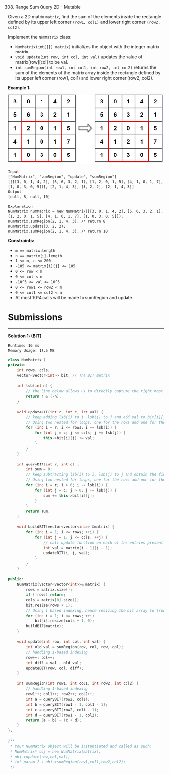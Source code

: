 308. Range Sum Query 2D - Mutable

Given a 2D matrix `matrix`, find the sum of the elements inside the rectangle defined by its upper left corner `(row1, col1)` and lower right corner `(row2, col2)`.

Implement the `NumMatrix` class:

* `NumMatrix(int[][] matrix)` initializes the object with the integer matrix matrix.
* `void update(int row, int col, int val)` updates the value of matrix[row][col] to be val.
* `int sumRegion(int row1, int col1, int row2, int col2)` returns the sum of the elements of the matrix array inside the rectangle defined by its upper left corner (row1, col1) and lower right corner (row2, col2).
 

**Example 1:**

![308_summut-grid.jpg](img/308_summut-grid.jpg)
```
Input
["NumMatrix", "sumRegion", "update", "sumRegion"]
[[[[3, 0, 1, 4, 2], [5, 6, 3, 2, 1], [1, 2, 0, 1, 5], [4, 1, 0, 1, 7], [1, 0, 3, 0, 5]]], [2, 1, 4, 3], [3, 2, 2], [2, 1, 4, 3]]
Output
[null, 8, null, 10]

Explanation
NumMatrix numMatrix = new NumMatrix([[3, 0, 1, 4, 2], [5, 6, 3, 2, 1], [1, 2, 0, 1, 5], [4, 1, 0, 1, 7], [1, 0, 3, 0, 5]]);
numMatrix.sumRegion(2, 1, 4, 3); // return 8
numMatrix.update(3, 2, 2);
numMatrix.sumRegion(2, 1, 4, 3); // return 10
```

**Constraints:**

* `m == matrix.length`
* `n == matrix[i].length`
* `1 <= m, n <= 200`
* `-105 <= matrix[i][j] <= 105`
* `0 <= row < m`
* `0 <= col < n`
* `-10^5 <= val <= 10^5`
* `0 <= row1 <= row2 < m`
* `0 <= col1 <= col2 < n`
* At most 10^4 calls will be made to sumRegion and update.

# Submissions
---
**Solution 1: (BIT)**
```
Runtime: 16 ms
Memory Usage: 12.5 MB
```
```c++
class NumMatrix {
private:
    int rows, cols;
    vector<vector<int>> bit; // The BIT matrix

    int lsb(int n) {
        // the line below allows us to directly capture the right most non-zero bit of a number
        return n & (-n);
    }

    void updateBIT(int r, int c, int val) {
        // keep adding lsb(i) to i, lsb(j) to j and add val to bit[i][j]
        // Using two nested for loops, one for the rows and one for the columns
        for (int i = r; i <= rows; i += lsb(i)) {
            for (int j = c; j <= cols; j += lsb(j)) {
                this->bit[i][j] += val;
            }
        }
    }

    int queryBIT(int r, int c) {
        int sum = 0;
        // keep subtracting lsb(i) to i, lsb(j) to j and obtain the final sum as the sum of non-overlapping sub-rectangles
        // Using two nested for loops, one for the rows and one for the columns
        for (int i = r; i > 0; i -= lsb(i)) {
            for (int j = c; j > 0; j -= lsb(j)) {
                sum += this->bit[i][j];
            }
        }
        return sum;
    }

    void buildBIT(vector<vector<int>> &matrix) {
        for (int i = 1; i <= rows; ++i) {
            for (int j = 1; j <= cols; ++j) {
                // call update function on each of the entries present in the matrix
                int val = matrix[i - 1][j - 1];
                updateBIT(i, j, val);
            }
        }
    }
    
public:
    NumMatrix(vector<vector<int>>& matrix) {
        rows = matrix.size();
        if (!rows) return;
        cols = matrix[0].size();
        bit.resize(rows + 1);
        // Using 1 based indexing, hence resizing the bit array to (rows + 1, cols + 1)
        for (int i = 1; i <= rows; ++i)
            bit[i].resize(cols + 1, 0);
        buildBIT(matrix);
    }
    
    void update(int row, int col, int val) {
        int old_val = sumRegion(row, col, row, col);
        // handling 1-based indexing
        row++; col++;
        int diff = val - old_val;
        updateBIT(row, col, diff);
    }
    
    int sumRegion(int row1, int col1, int row2, int col2) {
        // handling 1-based indexing
        row1++; col1++; row2++; col2++;
        int a = queryBIT(row2, col2);
        int b = queryBIT(row1 - 1, col1 - 1);
        int c = queryBIT(row2, col1 - 1);
        int d = queryBIT(row1 - 1, col2);
        return (a + b) - (c + d);
    }
};

/**
 * Your NumMatrix object will be instantiated and called as such:
 * NumMatrix* obj = new NumMatrix(matrix);
 * obj->update(row,col,val);
 * int param_2 = obj->sumRegion(row1,col1,row2,col2);
 */
```
